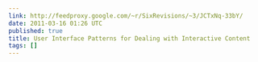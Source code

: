 ```yaml
---
link: http://feedproxy.google.com/~r/SixRevisions/~3/JCTxNq-33bY/
date: 2011-03-16 01:26 UTC
published: true
title: User Interface Patterns for Dealing with Interactive Content
tags: []
---
```



